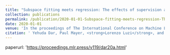 ```yaml
---
title: "Subspace fitting meets regression: The effects of supervision and orthonormality constraints on double descent of generalization errors"
collection: publications
permalink: /publication/2020-01-01-Subspace-fitting-meets-regression-The-effects-of-supervision-and-orthonormality-constraints-on-double-descent-of-generalization-errors
date: 2020-01-01
venue: 'In the proceedings of The International Conference on Machine Learning'
citation: ' Yehuda Dar, Paul Mayer, <strong>Lorenzo Luzi</strong>, and Richard Baraniuk. <a href="https://proceedings.mlr.press/v119/dar20a.html">Subspace fitting meets regression: The effects of supervision and orthonormality constraints on double descent of generalization errors</a>. In the proceedings of The International Conference on Machine Learning, 2020.'
---
```

paperurl: 'https://proceedings.mlr.press/v119/dar20a.html'